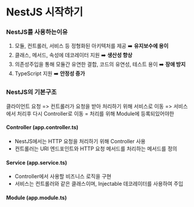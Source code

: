 # NestJS 시작하기

### NestJS를 사용하는이유
1. 모듈, 컨트롤러, 서비스 등 정형화된 아키텍처를 제공 ➡️ **유지보수에 용이**
2. 클래스, 메서드, 속성에 데코레이터 지원 ➡️ **생산성 향상**
3. 의존성주입을 통해 모듈간 유연한 결합, 코드의 유연성, 테스트 용이 ➡️ **장애 방지**
4. TypeScript 지원 ➡️ **안정성 증가**

### NestJS의 기본구조
클라이언트 요청 => 컨트롤러가 요청을 받아 처리하기 위해 서비스로 이동 => 서비스에서 처리후 다시 Controller로 이동 = 처리를 위해 Module에 등록되있어야한
#### Controller (app.controller.ts)
   - NestJS에서는 HTTP 요청을 처리하기 위해 Controller 사용
   - 컨트롤러는 URI 엔드포인트와 HTTP 요청 메서드를 처리하는 메서드를 정의
#### Service (app.service.ts)
   - Controller에서 사용할 비즈니스 로직을 구현
   - 서비스는 컨트롤러와 같은 클래스이며, Injectable 데코레이터를 사용하여 주입
#### Module (app.module.ts)

    
